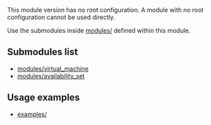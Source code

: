 This module version has no root configuration. A module with no root configuration cannot be used directly.

Use the submodules inside [modules/](modules/) defined within this module.

## Submodules list
- [modules/virtual_machine](modules/virtual_machine/README.md)  
- [modules/availability_set](modules/availability_set/README.md)

## Usage examples
- [examples/](examples/README.md) 

<!-- BEGIN_AUTOMATED_TF_DOCS_BLOCK -->






<!-- END_AUTOMATED_TF_DOCS_BLOCK -->